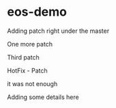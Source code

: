 # eos-demo

Adding patch right under the master

One more patch

Third patch

HotFix - Patch

it was not enough

Adding some details here
